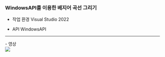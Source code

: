 ### WindowsAPI를 이용한 베지어 곡선 그리기

- 작업 환경
Visual Studio 2022

- API
WindowsAPI

<hr>
- 영상
<br>
<img src="https://github.com/user-attachments/assets/97814b59-5220-4b04-a2ff-84b73fdc6b13">
